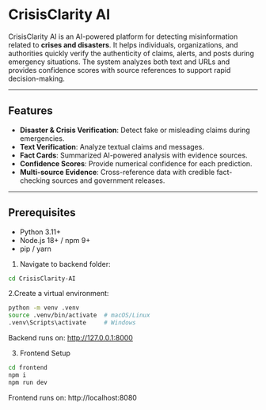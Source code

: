 # CrisisClarity AI

CrisisClarity AI is an AI-powered platform for detecting misinformation related to **crises and disasters**. It helps individuals, organizations, and authorities quickly verify the authenticity of claims, alerts, and posts during emergency situations. The system analyzes both text and URLs and provides confidence scores with source references to support rapid decision-making.

---
## Features

- **Disaster & Crisis Verification**: Detect fake or misleading claims during emergencies.  
- **Text Verification**: Analyze textual claims and messages.   
- **Fact Cards**: Summarized AI-powered analysis with evidence sources.  
- **Confidence Scores**: Provide numerical confidence for each prediction.  
- **Multi-source Evidence**: Cross-reference data with credible fact-checking sources and government releases.  

---

## Prerequisites

- Python 3.11+  
- Node.js 18+ / npm 9+  
- pip / yarn  

1. Navigate to backend folder:
```bash
cd CrisisClarity-AI
```

2.Create a virtual environment:
```bash
python -m venv .venv
source .venv/bin/activate  # macOS/Linux
.venv\Scripts\activate     # Windows
```
Backend runs on: http://127.0.0.1:8000

3. Frontend Setup
```bash
cd frontend
npm i
npm run dev
```
Frontend runs on: http://localhost:8080

